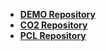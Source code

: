 
-  **[DEMO Repository](https://gitlab.cern.ch/CO2/ecosimpro/demo.git)**
-  **[CO2 Repository](https://gitlab.cern.ch/CO2/ecosimpro/co2.git)**
-  **[PCL Repository](https://gitlab.cern.ch/CO2/ecosimpro/PLC.git)**

